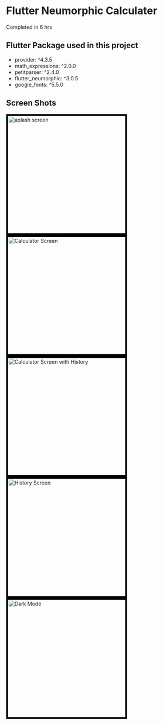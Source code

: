 # Flutter Neumorphic Calculater
Completed in 6 hrs

## Flutter Package used in this project
<ul>
<li>provider: ^4.3.5</li>
<li>math_expressions: ^2.0.0</li>
<li>petitparser: ^2.4.0</li>
<li>flutter_neumorphic: ^3.0.5</li>
<li>google_fonts: ^5.5.0</li>
</ul>

## Screen Shots
<div float="left">
<img  src = "https://raw.github.com/wekex35/FlutterCalculator/master/screenshots/Screenshot_6.png" style="border:5px solid black" alt="aplash screen" width="320">

<img  src = "https://raw.github.com/wekex35/FlutterCalculator/master/screenshots/Screenshot_2.png" style="border:5px solid black" alt="Calculator Screen" width="320">
<img  src = "https://raw.github.com/wekex35/FlutterCalculator/master/screenshots/Screenshot_4.png" style="border:5px solid black" alt="Calculator Screen with History" width="320">
<img  src = "https://raw.github.com/wekex35/FlutterCalculator/master/screenshots/Screenshot_5.png" style="border:5px solid black" alt="History Screen" width="320">
<img  src = "https://raw.github.com/wekex35/FlutterCalculator/master/screenshots/Screenshot_7.png" style="border:5px solid black" alt="Dark Mode" width="320">
</div>









